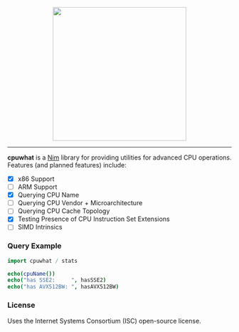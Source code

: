 
<p align="center">
  <img src=https://user-images.githubusercontent.com/41453959/65995578-6e962000-e45b-11e9-9fc5-f793d6523953.png 
       width="300px">
</p>

- - -

**cpuwhat** is a [Nim](https://github.com/nim-lang/Nim) library for providing
utilities for advanced CPU operations. Features (and planned features)
include:

- [X] x86 Support
- [ ] ARM Support
- [X] Querying CPU Name
- [ ] Querying CPU Vendor + Microarchitecture
- [ ] Querying CPU Cache Topology
- [X] Testing Presence of CPU Instruction Set Extensions
- [ ] SIMD Intrinsics

### Query Example

```nim
import cpuwhat / stats

echo(cpuName())
echo("has SSE2:     ", hasSSE2)
echo("has AVX512BW: ", hasAVX512BW)
```
### License

Uses the Internet Systems Consortium (ISC) open-source license.
